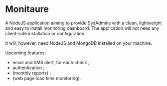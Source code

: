 # Monitaure

A NodeJS application aiming to provide SysAdmins with a clean, lightweight and easy to install monitoring dashboard.
The application will not need any client-side installation or configuration.

It will, however, need NodeJS and MongoDB installed on your machine.

Upcoming features:
- email and SMS alert, for each check ;
- authentication ;
- (monthly reports) ;
- (web page load time monitoring).
